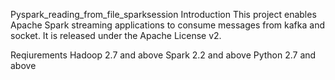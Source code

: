 Pyspark_reading_from_file_sparksession
Introduction
This project enables Apache Spark streaming applications to consume messages from kafka and socket. It is released under the Apache License v2.

Reqiurements
Hadoop 2.7 and above
Spark 2.2 and above
Python 2.7 and above
